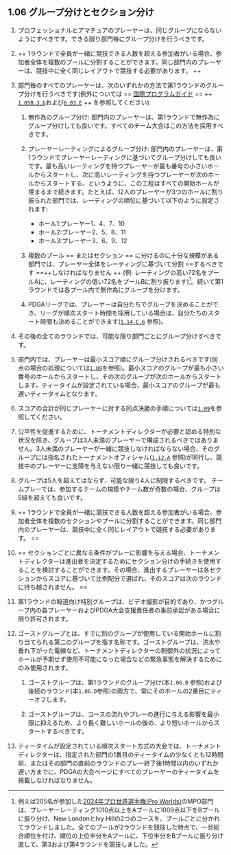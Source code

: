 ## 1.06 グループ分けとセクション分け

1. プロフェッショナルとアマチュアのプレーヤーは、同じグループにならないようにすべきです。できる限り部門毎にグループ分けを行うべきです。

1. ++ 1ラウンドで全員が一緒に競技できる人数を超える参加者がいる場合、参加者全体を複数のプールに分割することができます。同じ部門内のプレーヤーは、競技中に全く同じレイアウトで競技する必要があります。 ++

1. 部門毎のすべてのプレーヤーは、次のいずれかの方法で第1ラウンドのグループ分けを行うべきです(例外については
== [国際プログラムガイド](dgj/programguid) ==
++ [`1.05B.3.b`](#練習ラウンドプレーの開始遅刻)および[`6.03.E`](#ディスクゴルフ競技マニュアルとの変更点) ++
を参照してください):

    1. 無作為のグループ分け: 部門内のプレーヤーは、第1ラウンドで無作為にグループ分けしても良いです。すべてのチーム大会はこの方法を採用すべきです。

    1. プレーヤーレーティングによるグループ分け: 部門内のプレーヤーは、第1ラウンドでプレーヤーレーティングに基づいてグループ分けしても良いです。最も高いレーティングを持つプレーヤーが最も番号の小さいホールからスタートし、次に高いレーティングを持つプレーヤーが次のホールからスタートする、というように、この工程はすべての開始ホールが埋まるまで続きます。たとえば、12人のプレーヤーが3つのホールに割り振られた部門では、レーティングの順位に基づいて以下のように設定されます:

        * ホール1:プレーヤー1、4、7、10
        * ホール2:プレーヤー2、5、8、11
        * ホール3:プレーヤー3、6、9、12

    1. 複数のプール == またはセクション == に分けるのに十分な規模がある部門では、プレーヤー全体をレーティングに基づいて分割 ==するべきです ==++しなければなりません ++
    (例: レーティングの高い72名をプールAに、レーティングの低い72名をプールBに割り振ります)[^1.06.2]。続いて第1ラウンドでは各プール内で無作為にグループを分けます。

    1. PDGAリーグでは、プレーヤーは自分たちでグループを決めることができ、リーグが順次スタート時間を採用している場合は、自分たちのスタート時間も決めることができます([`1.14.C.6`](#リーグ) 参照)。

1. その後の全てのラウンドでは、可能な限り部門ごとにグループ分けすべきです。

1. 部門内では、プレーヤーは最小スコア順にグループ分けされるべきです(同点の場合の処理については[`1.09`](#スコアの同点)を参照)。最小スコアのグループが最も小さい番号のホールからスタートし、その次のグループが次のホールからスタートします。ティータイムが設定されている場合、最小スコアのグループが最も遅いティータイムとなります。

1. スコアの合計が同じプレーヤーに対する同点決勝の手順については[`1.09`](#スコアの同点)を参照してください。

1. 公平性を促進するために、トーナメントディレクターが必要と認める特別な状況を除き、グループは3人未満のプレーヤーで構成されるべきではありません。3人未満のプレーヤーが一緒に競技しなければならない場合、そのグループには指名されたトーナメントオフィシャル([`1.12.A`](#トーナメントオフィシャル) 参照)が同行し、競技中のプレーヤーに支障を与えない限り一緒に競技しても良いです。

1. グループは5人を超えてはならず、可能な限り4人に制限するべきです。
チームプレーでは、参加するチームの規模やチーム数が奇数の場合、グループは5組を超えても良いです。

1. == 1ラウンドで全員が一緒に競技できる人数を超える参加者がいる場合、参加者全体を複数のセクションやプールに分割することができます。同じ部門内のプレーヤーは、競技中に全く同じレイアウトで競技する必要があります。 ==

1. == セクションごとに異なる条件がプレーに影響を与える場合、トーナメントディレクターは進出者を決定するためにセクション分けの手続きを使用することを検討することができます。その場合、進出するプレーヤーは各セクションからスコアに基づいて比例配分で選ばれ、そのスコアは次のラウンドに持ち越されません。 ==

1. 第1ラウンドの報道向け特別グループは、ビデオ撮影が目的であり、かつグループ内の各プレーヤーおよびPDGA大会支援責任者の事前承認がある場合に限り許可されます。

1. ゴーストグループとは、すでに別のグループが使用している開始ホールに割り当てられる第二のグループを指す名称です。ゴーストグループは、洪水や垂れ下がった電線など、トーナメントディレクターの制御外の状況によってホールが予期せず使用不可能になった場合などの緊急事態を解決するためにのみ使用されます。

	1.	ゴーストグループは、第1ラウンドのグループ分け(本`1.06.B` 参照)および後続のラウンド(本`1.06.D`参照)の両方で、常にそのホールの2番目にティーオフします。

	2.	ゴーストグループは、コースの流れやプレーの進行に与える影響を最小限に抑えるため、より長く難しいホールの後の、より短いホールからスタートするべきです。

1. ティータイムが設定されている順次スタート方式の大会では、トーナメントディレクターは、指定された部門の1番目のティータイムの少なくとも12時間前、またはその部門の直前のラウンドのプレー終了後1時間以内のいずれか遅い方までに、PDGAの大会ページにすべてのプレーヤーのティータイムを掲載しなければなりません。


[^1.06.2]: 例えば205名が参加した[2024年プロ世界選手権(Pro Worlds)](https://www.pdga.com/tour/event/71315)のMPO部門は、プレーヤーレーティング1010点以上をAプールに1009点以下をBプールに振り分け、New LondonとIvy Hillの2つのコースを、プールごとに分かれてラウンドしました。全てのプールが2ラウンドを競技した時点で、一旦総合順位を付け、順位の上位半分をAプールに、下位半分をBプールに振り分け直して、第3および第4ラウンドを競技しました。
